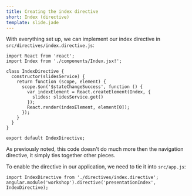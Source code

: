 ```yaml
---
title: Creating the index directive
short: Index (directive)
template: slide.jade
---
```


With everything set up, we can implement our index directive in ```src/directives/index.directive.js```:

    import React from 'react';
    import Index from './components/Index.jsx!';

    class IndexDirective {
      constructor(slidesService) {
        return function (scope, element) {
          scope.$on('$stateChangeSuccess', function () {
            var indexElement = React.createElement(Index, { 
              slides: slidesService.get()
            });
            React.render(indexElement, element[0]);
          });
        }
      }
    }

    export default IndexDirective;

As previously noted, this code doesn't do much more then the navigation directive, it simply ties together other pieces.

To enable the directive in our application, we need to tie it into ```src/app.js```:

    import IndexDirective from './directives/index.directive';
    angular.module('workshop').directive('presentationIndex', IndexDirective);
